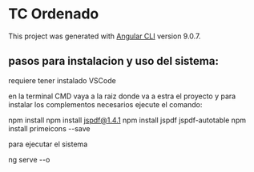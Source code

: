 # TC Ordenado

This project was generated with [Angular CLI](https://github.com/angular/angular-cli) version 9.0.7.

## pasos para instalacion y uso del sistema:

requiere tener instalado VSCode

en la terminal CMD vaya a la raiz donde va a estra el proyecto y para instalar los complementos necesarios ejecute el comando:

npm install
npm install jspdf@1.4.1
npm install jspdf jspdf-autotable
npm install primeicons --save

para ejecutar el sistema 



ng serve --o




